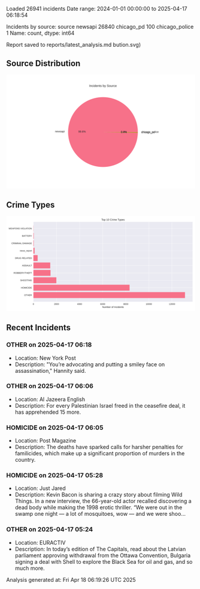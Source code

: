 
Loaded 26941 incidents
Date range: 2024-01-01 00:00:00 to 2025-04-17 06:18:54

Incidents by source:
source
newsapi           26840
chicago_pd          100
chicago_police        1
Name: count, dtype: int64

Report saved to reports/latest_analysis.md
bution.svg)

## Source Distribution
![Source Distribution](images/source_distribution.svg)

## Crime Types
![Crime Types](images/crime_types.svg)

## Recent Incidents

### OTHER on 2025-04-17 06:18
- Location: New York Post
- Description: "You’re advocating and putting a smiley face on assassination," Hannity said.


### OTHER on 2025-04-17 06:06
- Location: Al Jazeera English
- Description: For every Palestinian Israel freed in the ceasefire deal, it has apprehended 15 more.


### HOMICIDE on 2025-04-17 06:05
- Location: Post Magazine
- Description: The deaths have sparked calls for harsher penalties for familicides, which make up a significant proportion of murders in the country.


### HOMICIDE on 2025-04-17 05:28
- Location: Just Jared
- Description: Kevin Bacon is sharing a crazy story about filming Wild Things. In a new interview, the 66-year-old actor recalled discovering a dead body while making the 1998 erotic thriller. “We were out in the swamp one night — a lot of mosquitoes, wow — and we were shoo…


### OTHER on 2025-04-17 05:24
- Location: EURACTIV
- Description: In today’s edition of The Capitals, read about the Latvian parliament approving withdrawal from the Ottawa Convention, Bulgaria signing a deal with Shell to explore the Black Sea for oil and gas, and so much more.

Analysis generated at: Fri Apr 18 06:19:26 UTC 2025
